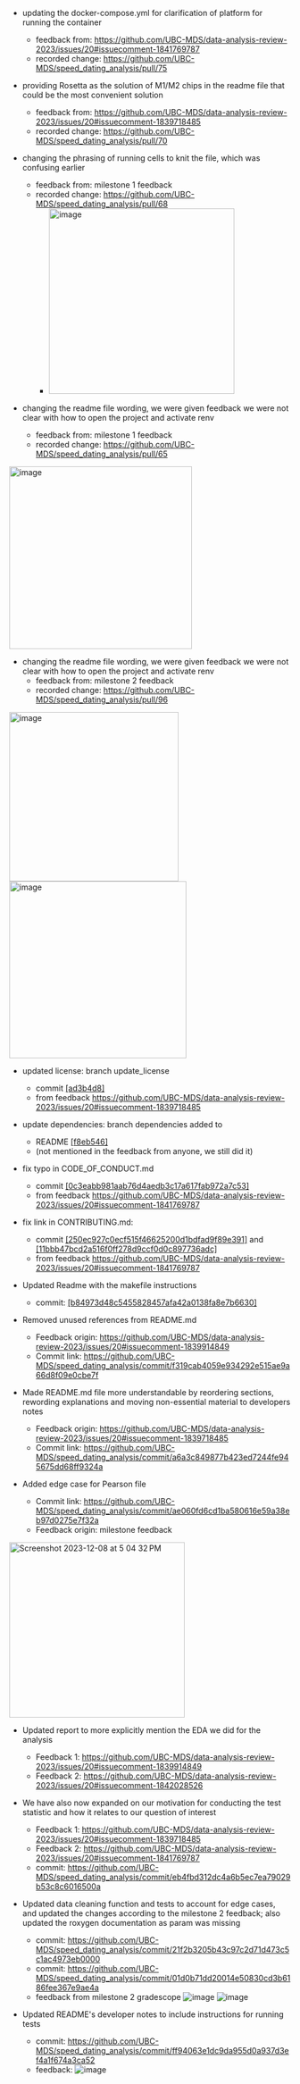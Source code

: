 - updating the docker-compose.yml for clarification of platform for running the container
  - feedback from: https://github.com/UBC-MDS/data-analysis-review-2023/issues/20#issuecomment-1841769787
  - recorded change: https://github.com/UBC-MDS/speed_dating_analysis/pull/75

- providing Rosetta as the solution of M1/M2 chips in the readme file that could be the most convenient solution
  - feedback from: https://github.com/UBC-MDS/data-analysis-review-2023/issues/20#issuecomment-1839718485
  - recorded change: https://github.com/UBC-MDS/speed_dating_analysis/pull/70

- changing the phrasing of running cells to knit the file, which was confusing earlier
  - feedback from: milestone 1 feedback
  - recorded change: https://github.com/UBC-MDS/speed_dating_analysis/pull/68
    - <img width="332" alt="image" src="https://github.com/UBC-MDS/speed_dating_analysis/assets/143786716/f4562520-4d3d-43ee-94ee-094b7e7d9a86">

- changing the readme file wording, we were given feedback we were not clear with how to open the project and activate renv
  - feedback from: milestone 1 feedback
  - recorded change: https://github.com/UBC-MDS/speed_dating_analysis/pull/65
<img width="327" alt="image" src="https://github.com/UBC-MDS/speed_dating_analysis/assets/143786716/52d094f0-1a9d-4c30-aaaf-2d5cf22c0054">

- changing the readme file wording, we were given feedback we were not clear with how to open the project and activate renv
  - feedback from: milestone 2 feedback
  - recorded change:  https://github.com/UBC-MDS/speed_dating_analysis/pull/96
<img width="303" alt="image" src="https://github.com/UBC-MDS/speed_dating_analysis/assets/143786716/87dddb92-56c3-4d45-8482-8409babae848">
<img width="317" alt="image" src="https://github.com/UBC-MDS/speed_dating_analysis/assets/143786716/9637add1-7109-4360-acbd-de1c2756c64f">

- updated license: branch update_license
  - commit [[ad3b4d8]](https://github.com/UBC-MDS/speed_dating_analysis/commit/ad3b4d8c97a3397d4ce083df57b2e731987a2bf4)
  - from feedback https://github.com/UBC-MDS/data-analysis-review-2023/issues/20#issuecomment-1839718485

- update dependencies: branch dependencies added to
  - README [[f8eb546]](https://github.com/UBC-MDS/speed_dating_analysis/commit/f8eb546e1a3aaab5ff4d946ddd5c0ae9da64ce3c)
  - (not mentioned in the feedback from anyone, we still did it)

- fix typo in CODE_OF_CONDUCT.md
  - commit [[0c3eabb981aab76d4aedb3c17a617fab972a7c53]](https://github.com/UBC-MDS/speed_dating_analysis/commit/0c3eabb981aab76d4aedb3c17a617fab972a7c53)
  - from feedback https://github.com/UBC-MDS/data-analysis-review-2023/issues/20#issuecomment-1841769787

- fix link in CONTRIBUTING.md:
  - commit [[250ec927c0ecf515f46625200d1bdfad9f89e391]](https://github.com/UBC-MDS/speed_dating_analysis/commit/250ec927c0ecf515f46625200d1bdfad9f89e391) and [[11bbb47bcd2a516f0ff278d9ccf0d0c897736adc]](https://github.com/UBC-MDS/speed_dating_analysis/commit/11bbb47bcd2a516f0ff278d9ccf0d0c897736adc)
  - from feedback https://github.com/UBC-MDS/data-analysis-review-2023/issues/20#issuecomment-1841769787

- Updated Readme with the makefile instructions
  - commit: [[b84973d48c5455828457afa42a0138fa8e7b6630]](https://github.com/UBC-MDS/speed_dating_analysis/commit/b84973d48c5455828457afa42a0138fa8e7b6630)
 
- Removed unused references from README.md
  - Feedback origin: https://github.com/UBC-MDS/data-analysis-review-2023/issues/20#issuecomment-1839914849
  - Commit link: https://github.com/UBC-MDS/speed_dating_analysis/commit/f319cab4059e934292e515ae9a66d8f09e0cbe7f
 
- Made README.md file more understandable by reordering sections, rewording explanations and moving non-essential material to developers notes
  - Feedback origin: https://github.com/UBC-MDS/data-analysis-review-2023/issues/20#issuecomment-1839718485
  - Commit link: https://github.com/UBC-MDS/speed_dating_analysis/commit/a6a3c849877b423ed7244fe945675dd68ff9324a

- Added edge case for Pearson file
  - Commit link: https://github.com/UBC-MDS/speed_dating_analysis/commit/ae060fd6cd1ba580616e59a38eb97d0275e7f32a
  - Feedback origin: milestone feedback
<img width="314" alt="Screenshot 2023-12-08 at 5 04 32 PM" src="https://github.com/UBC-MDS/speed_dating_analysis/assets/125914446/da48e0b4-0954-4408-b92f-ec600e2f896f">

- Updated report to more explicitly mention the EDA we did for the analysis
  - Feedback 1: https://github.com/UBC-MDS/data-analysis-review-2023/issues/20#issuecomment-1839914849
  - Feedback 2: https://github.com/UBC-MDS/data-analysis-review-2023/issues/20#issuecomment-1842028526

- We have also now expanded on our motivation for conducting the test statistic and how it relates to our question of interest
  - Feedback 1: https://github.com/UBC-MDS/data-analysis-review-2023/issues/20#issuecomment-1839718485
  - Feedback 2: https://github.com/UBC-MDS/data-analysis-review-2023/issues/20#issuecomment-1841769787
  - commit: https://github.com/UBC-MDS/speed_dating_analysis/commit/eb4fbd312dc4a6b5ec7ea79029b53c8c6016500a

- Updated data cleaning function and tests to account for edge cases, and updated the changes according to the milestone 2 feedback; also updated the roxygen documentation as param was missing
  - commit: https://github.com/UBC-MDS/speed_dating_analysis/commit/21f2b3205b43c97c2d71d473c5c1ac4973eb0000
  - commit: https://github.com/UBC-MDS/speed_dating_analysis/commit/01d0b71dd20014e50830cd3b6186fee367e9ae4a
  - feedback from milestone 2 gradescope
![image](https://github.com/UBC-MDS/speed_dating_analysis/assets/7615983/c6fa0ce6-f56a-4c61-9f30-9573741fd9ea)
![image](https://github.com/UBC-MDS/speed_dating_analysis/assets/7615983/00901e63-28f0-41e3-8879-7c9652c1f165)

- Updated README's developer notes to include instructions for running tests
  - commit: https://github.com/UBC-MDS/speed_dating_analysis/commit/ff94063e1dc9da955d0a937d3ef4a1f674a3ca52
  - feedback: ![image](https://github.com/UBC-MDS/speed_dating_analysis/assets/7615983/9ba854fe-e803-43a4-925b-0c85be444b86)

